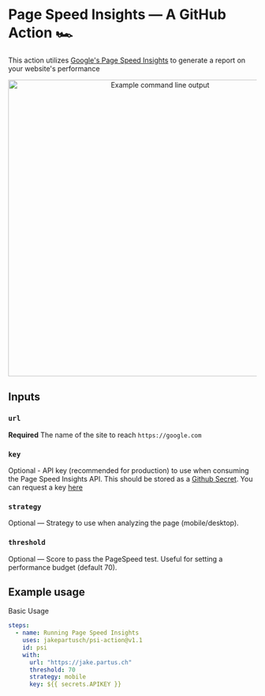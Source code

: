 # Page Speed Insights — A GitHub Action 🏎

This action utilizes [Google's Page Speed Insights](https://developers.google.com/speed/docs/insights/v5/about) to generate a report on your website's performance

<p align="center"><img src="https://raw.githubusercontent.com/JakePartusch/psi-action/master/screenshots/screenshot-output.png" alt="Example command line output" width="600"></p>

## Inputs

### `url`

**Required** The name of the site to reach `https://google.com`

### `key`

Optional - API key (recommended for production) to use when consuming the Page Speed Insights API. This should be stored as a [Github Secret](https://docs.github.com/en/actions/reference/encrypted-secrets). You can request a key [here](https://developers.google.com/speed/docs/insights/v5/get-started)

### `strategy`

Optional — Strategy to use when analyzing the page (mobile/desktop).

### `threshold`

Optional — Score to pass the PageSpeed test. Useful for setting a performance budget (default 70).

## Example usage

Basic Usage

```yaml
steps:
  - name: Running Page Speed Insights
    uses: jakepartusch/psi-action@v1.1
    id: psi
    with:
      url: "https://jake.partus.ch"
      threshold: 70
      strategy: mobile
      key: ${{ secrets.APIKEY }}
```
